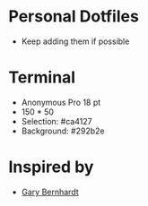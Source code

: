 # Personal Dotfiles

- Keep adding them if possible

# Terminal

- Anonymous Pro 18 pt
- 150 * 50
- Selection: #ca4127
- Background: #292b2e

# Inspired by

- [Gary Bernhardt](https://github.com/garybernhardt/dotfiles)
